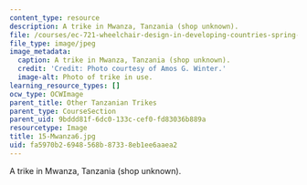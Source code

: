 ```yaml
---
content_type: resource
description: A trike in Mwanza, Tanzania (shop unknown).
file: /courses/ec-721-wheelchair-design-in-developing-countries-spring-2009/fa5970b26948568b87338eb1ee6aaea2_15-Mwanza6.jpg
file_type: image/jpeg
image_metadata:
  caption: A trike in Mwanza, Tanzania (shop unknown).
  credit: 'Credit: Photo courtesy of Amos G. Winter.'
  image-alt: Photo of trike in use.
learning_resource_types: []
ocw_type: OCWImage
parent_title: Other Tanzanian Trikes
parent_type: CourseSection
parent_uid: 9bddd81f-6dc0-133c-cef0-fd83036b889a
resourcetype: Image
title: 15-Mwanza6.jpg
uid: fa5970b2-6948-568b-8733-8eb1ee6aaea2
---
```

A trike in Mwanza, Tanzania (shop unknown).

